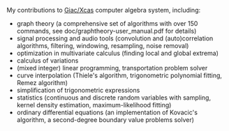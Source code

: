 My contributions to [Giac/Xcas](https://www-fourier.ujf-grenoble.fr/~parisse/giac.html) computer algebra system, including:

- graph theory (a comprehensive set of algorithms with over 150 commands, see doc/graphtheory-user_manual.pdf for details)
- signal processing and audio tools (convolution and (auto)correlation algorithms, filtering, windowing, resampling, noise removal)
- optimization in multivariate calculus (finding local and global extrema)
- calculus of variations
- (mixed integer) linear programming, transportation problem solver
- curve interpolation (Thiele's algorithm, trigonometric polynomial fitting, Remez algorithm)
- simplification of trigonometric expressions
- statistics (continuous and discrete random variables with sampling, kernel density estimation, maximum-likelihood fitting)
- ordinary differential equations (an implementation of Kovacic's algorithm, a second-degree boundary value problems solver)